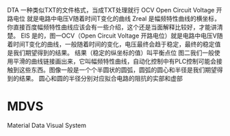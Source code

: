 DTA
	一种类似TXT的文件格式，当成TXT处理就行
OCV
	Open Circuit Voltage 开路电位
	就是电路中电压V随着时间T变化的曲线
Zreal
	是幅频特性曲线的横坐标，你直接百度幅频特性曲线应该会有一些介绍，这个还是当面解释比较好，才能讲清楚。
EIS
	是的，图一OCV（Open Circuit Voltage 开路电位）就是电路中电压V随着时间T变化的曲线，一般随着时间的变化，电压最终会趋于稳定，最终的稳定值是我们期望得到的结果。
	结果（稳定的纵坐标的值）叫平衡点位
	图二我们一般使用平滑的曲线链接画出来，它叫幅频特性曲线，自动化控制中有PLC控制可能会接触到这些东西。图像一般是一个个半圆状的圆弧，圆弧的圆心和半径是我们期望得到的结果。
	圆心和圆的半径分别对应拟合电路的阻抗的实部和虚部
# MDVS
Material Data Visual System
